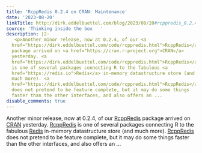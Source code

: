 ```yaml
---
title: 'RcppRedis 0.2.4 on CRAN: Maintenance'
date: '2023-08-20'
linkTitle: http://dirk.eddelbuettel.com/blog/2023/08/20#rcppredis_0.2.4
source: 'Thinking inside the box   '
description: |2-
   <p>Another minor release, now at 0.2.4, of our <a
  href="https://dirk.eddelbuettel.com/code/rcppredis.html">RcppRedis</a>
  package arrived on <a href="https://cran.r-project.org">CRAN</a>
  yesterday. <a
  href="https://dirk.eddelbuettel.com/code/rcppredis.html">RcppRedis</a>
  is one of several packages connecting R to the fabulous <a
  href="https://redis.io">Redis</a> in-memory datastructure store (and
  much more). <a
  href="https://dirk.eddelbuettel.com/code/rcppredis.html">RcppRedis</a>
  does not pretend to be feature complete, but it may do some things
  faster than the other interfaces, and also offers an ...
disable_comments: true
---
```

 <p>Another minor release, now at 0.2.4, of our <a
href="https://dirk.eddelbuettel.com/code/rcppredis.html">RcppRedis</a>
package arrived on <a href="https://cran.r-project.org">CRAN</a>
yesterday. <a
href="https://dirk.eddelbuettel.com/code/rcppredis.html">RcppRedis</a>
is one of several packages connecting R to the fabulous <a
href="https://redis.io">Redis</a> in-memory datastructure store (and
much more). <a
href="https://dirk.eddelbuettel.com/code/rcppredis.html">RcppRedis</a>
does not pretend to be feature complete, but it may do some things
faster than the other interfaces, and also offers an ...